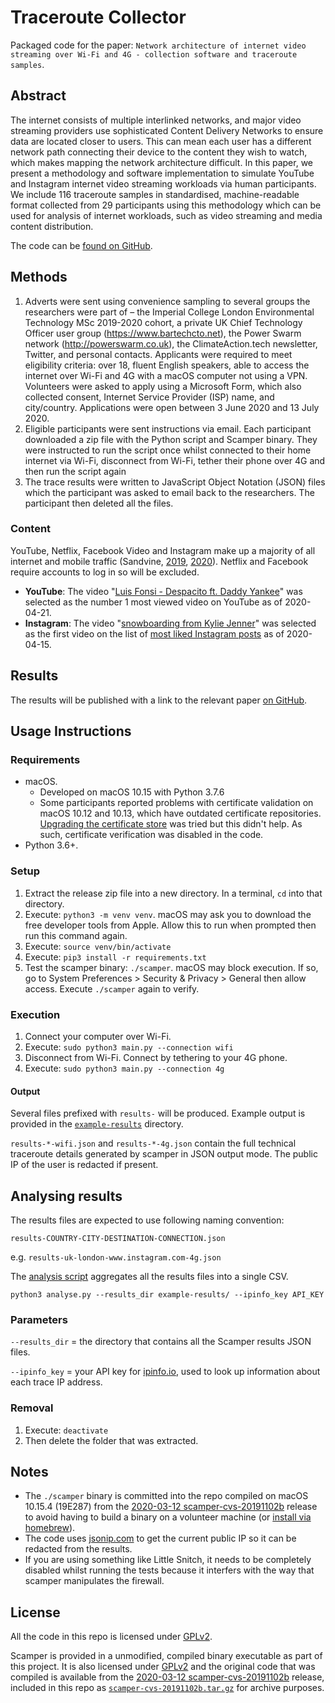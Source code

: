 # Traceroute Collector

Packaged code for the paper: `Network architecture of internet video streaming
over Wi-Fi and 4G - collection software and traceroute samples`.

## Abstract

The internet consists of multiple interlinked networks, and major video
streaming providers use sophisticated Content Delivery Networks to ensure data
are located closer to users. This can mean each user has a different network
path connecting their device to the content they wish to watch, which makes
mapping the network architecture difficult.  In this paper, we present a
methodology and software implementation to simulate YouTube and Instagram
internet video streaming workloads via human participants. We include 116
traceroute samples in standardised, machine-readable format collected from 29
participants using this methodology which can be used for analysis of internet
workloads, such as video streaming and media content distribution.

The code can be [found on
GitHub](https://github.com/davidmytton/traceroute-collector).

## Methods

1. Adverts were sent using convenience sampling to several groups the
   researchers were part of – the Imperial College London Environmental
   Technology MSc 2019-2020 cohort, a private UK Chief Technology Officer user
   group (https://www.bartechcto.net), the Power Swarm network
   (http://powerswarm.co.uk), the ClimateAction.tech newsletter, Twitter, and
   personal contacts. Applicants were required to meet eligibility criteria:
   over 18, fluent English speakers, able to access the internet over Wi-Fi and
   4G with a macOS computer not using a VPN. Volunteers were asked to apply
   using a Microsoft Form, which also collected consent, Internet Service
   Provider (ISP) name, and city/country. Applications were open between 3 June
   2020 and 13 July 2020.
2. Eligible participants were sent instructions via email. Each participant
   downloaded a zip file with the Python script and Scamper binary. They were
   instructed to run the script once whilst connected to their home internet
   via Wi-Fi, disconnect from Wi-Fi, tether their phone over 4G and then run
   the script again
3. The trace results were written to JavaScript Object Notation (JSON) files
   which the participant was asked to email back to the researchers. The
   participant then deleted all the files.

### Content

YouTube, Netflix, Facebook Video and Instagram make up a majority of all
internet and mobile traffic (Sandvine,
[2019](https://www.sandvine.com/global-internet-phenomena-report-2019),
[2020](https://www.sandvine.com/download-report-mobile-internet-phenomena-report-2020-sandvine)).
Netflix and Facebook require accounts to log in so will be excluded.

* **YouTube**: The video "[Luis Fonsi - Despacito ft. Daddy
  Yankee](https://www.youtube.com/watch?v=kJQP7kiw5Fk)" was selected as the
  number 1 most viewed video on YouTube as of 2020-04-21.
* **Instagram**: The video "[snowboarding from Kylie
  Jenner](https://www.instagram.com/p/B5vhf4innBN/)" was selected as the first
  video on the list of [most liked Instagram
  posts](https://en.wikipedia.org/wiki/List_of_most-liked_Instagram_posts) as
  of 2020-04-15.

## Results

The results will be published with a link to the relevant paper [on
GitHub](https://github.com/davidmytton/traceroute-collector).

## Usage Instructions

### Requirements

* macOS.
  * Developed on macOS 10.15 with Python 3.7.6
  * Some participants reported problems with certificate validation on macOS
    10.12 and 10.13, which have outdated certificate repositories. [Upgrading
    the certificate store](https://stackoverflow.com/a/61142526) was tried but
    this didn't help. As such, certificate verification was disabled in the
    code.
* Python 3.6+.

### Setup

1. Extract the release zip file into a new directory. In a terminal, `cd` into
   that directory.
2. Execute: `python3 -m venv venv`. macOS may ask you to download the free
   developer tools from Apple. Allow this to run when prompted then run this
   command again.
3. Execute: `source venv/bin/activate`
4. Execute: `pip3 install -r requirements.txt`
5. Test the scamper binary: `./scamper`. macOS may block execution. If so, go
   to System Preferences > Security & Privacy > General then allow access.
   Execute `./scamper` again to verify.

### Execution

1. Connect your computer over Wi-Fi.
2. Execute: `sudo python3 main.py --connection wifi`
3. Disconnect from Wi-Fi. Connect by tethering to your 4G phone.
4. Execute: `sudo python3 main.py --connection 4g`

#### Output

Several files prefixed with `results-` will be produced. Example output is
provided in the [`example-results`](/example-results) directory.

`results-*-wifi.json` and `results-*-4g.json` contain the full technical traceroute details generated by scamper in JSON output mode. The public IP of the user is redacted if present.

## Analysing results

The results files are expected to use following naming convention:

`results-COUNTRY-CITY-DESTINATION-CONNECTION.json`

e.g. `results-uk-london-www.instagram.com-4g.json`

The [analysis script](/analyse.py) aggregates all the results files into a
single CSV.

`python3 analyse.py --results_dir example-results/ --ipinfo_key API_KEY`

### Parameters

`--results_dir` = the directory that contains all the Scamper results JSON
files.

`--ipinfo_key` = your API key for [ipinfo.io](https://ipinfo.io), used to look
up information about each trace IP address.

### Removal

1. Execute: `deactivate`
2. Then delete the folder that was extracted.

## Notes

* The `./scamper` binary is committed into the repo compiled on macOS 10.15.4
  (19E287) from the [2020-03-12
  scamper-cvs-20191102b](https://www.caida.org/tools/measurement/scamper/code/scamper-cvs-20191102b.tar.gz)
  release to avoid having to build a binary on a volunteer machine (or [install
  via homebrew](https://formulae.brew.sh/formula/scamper)).
* The code uses [jsonip.com](https://jsonip.com) to get the current public IP
  so it can be redacted from the results.
* If you are using something like Little Snitch, it needs to be completely
  disabled whilst running the tests because it interfers with the way that
  scamper manipulates the firewall.

## License

All the code in this repo is licensed under
[GPLv2](https://www.gnu.org/licenses/old-licenses/gpl-2.0.html).

Scamper is provided in a unmodified, compiled binary executable as part of this
project. It is also licensed under
[GPLv2](https://www.gnu.org/licenses/old-licenses/gpl-2.0.html) and the
original code that was compiled is available from the [2020-03-12
scamper-cvs-20191102b](https://www.caida.org/tools/measurement/scamper/code/scamper-cvs-20191102b.tar.gz)
release, included in this repo as
[`scamper-cvs-20191102b.tar.gz`](/scamper-cvs-20191102b.tar.gz) for archive
purposes.
